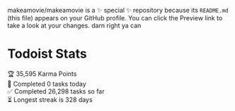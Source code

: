 makeamovie/makeamovie is a ✨ special ✨ repository because its `README.md` (this file) appears on your GitHub profile.
You can click the Preview link to take a look at your changes. darn right ya can

# Todoist Stats

<!-- TODO-IST:START -->
🏆  35,595 Karma Points           
🌸  Completed 0 tasks today           
✅  Completed 26,298 tasks so far           
⏳  Longest streak is 328 days
<!-- TODO-IST:END -->